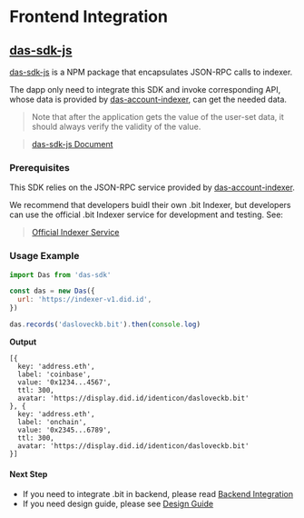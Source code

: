# Frontend Integration

## [das-sdk-js](https://github.com/dotbitHQ/das-sdk-js)
[das-sdk-js](https://github.com/dotbitHQ/das-sdk-js) is a NPM package that encapsulates JSON-RPC calls to indexer.

The dapp only need to integrate this SDK and invoke corresponding API, whose data is provided by [das-account-indexer](./integration-backend.md#das-account-indexer), can get the needed data.  

> Note that after the application gets the value of the user-set data, it should always verify the validity of the value.

> [das-sdk-js Document](https://github.com/dotbitHQ/das-sdk-js)

### Prerequisites
This SDK relies on the JSON-RPC service provided by [das-account-indexer](./integration-backend.md).

We recommend that developers buidl their own .bit Indexer, but developers can use the official .bit Indexer service for development and testing. See:
> [Official Indexer Service](./integration-backend.md#official-indexer-service)

### Usage Example

```javascript
import Das from 'das-sdk'

const das = new Das({
  url: 'https://indexer-v1.did.id',
})

das.records('dasloveckb.bit').then(console.log)
```

**Output**
```json5
[{
  key: 'address.eth',
  label: 'coinbase',
  value: '0x1234...4567',
  ttl: 300,
  avatar: 'https://display.did.id/identicon/dasloveckb.bit'
}, {
  key: 'address.eth',
  label: 'onchain',
  value: '0x2345...6789',
  ttl: 300,
  avatar: 'https://display.did.id/identicon/dasloveckb.bit'
}]
```

#### Next Step
- If you need to integrate .bit in backend, please read [Backend Integration](./integration-backend.md)
- If you need design guide, please see [Design Guide](./design-guide.md)